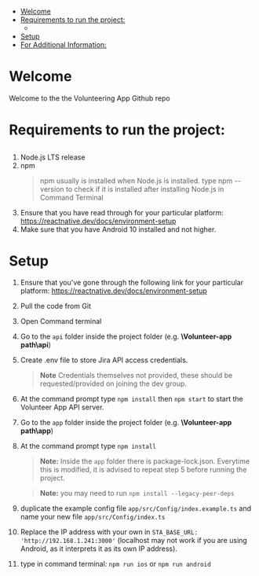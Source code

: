 - [Welcome](#welcome)
- [Requirements to run the project:](#requirements-to-run-the-project)
  - [](#)
- [Setup](#setup)
- [For Additional Information:](#for-additional-information)

# Welcome

Welcome to the the Volunteering App Github repo

# Requirements to run the project:
##        
1. Node.js LTS release         
2. npm     
   >npm usually is installed when Node.js is installed. type npm --version to check if it is installed after installing Node.js in Command Terminal 
3. Ensure that you have read through for your particular platform: https://reactnative.dev/docs/environment-setup
4. Make sure that you have Android 10 installed and not higher.


# Setup  

1. Ensure that you've gone through the following link for your particular platform: https://reactnative.dev/docs/environment-setup

2. Pull the code from Git
 
3. Open Command terminal

4. Go to the `api` folder inside the project folder (e.g. **\Volunteer-app path\api**)

5. Create .env file to store Jira API access credentials.
    >**Note** Credentials themselves not provided, these should be requested/provided on joining the dev group.

5. At the command prompt type `npm install` then `npm start` to start the Volunteer App API server.

6. Go to the `app` folder inside the project folder (e.g. **\Volunteer-app path\app**)      
 
6. At the command prompt type `npm install`     
    >**Note:** Inside the `app` folder there is package-lock.json. Everytime this is modified, it is advised to repeat step 5 before  running the project.
          
    >**Note:** you may need to run `npm install --legacy-peer-deps`

6. duplicate the example config file `app/src/Config/index.example.ts` and name your new file `app/src/Config/index.ts`

7. Replace the IP address with your own in `STA_BASE_URL: 'http://192.168.1.241:3000'` (localhost may not work if you are using Android, as it interprets it as its own IP address).

7. type in command terminal: `npm run ios` or `npm run android`